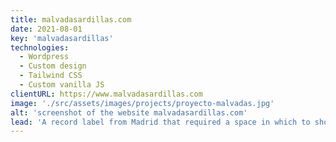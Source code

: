 ```yaml
---
title: malvadasardillas.com
date: 2021-08-01
key: 'malvadasardillas'
technologies:
  - Wordpress
  - Custom design
  - Tailwind CSS
  - Custom vanilla JS
clientURL: https://www.malvadasardillas.com
image: './src/assets/images/projects/proyecto-malvadas.jpg'
alt: 'screenshot of the website malvadasardillas.com'
lead: 'A record label from Madrid that required a space in which to show the activity of their artists as a cultural magazine. Both the label and their musical projects have a lot of personality and their own style, so the web design had to adapt to them and capture their essence.'
---
```

